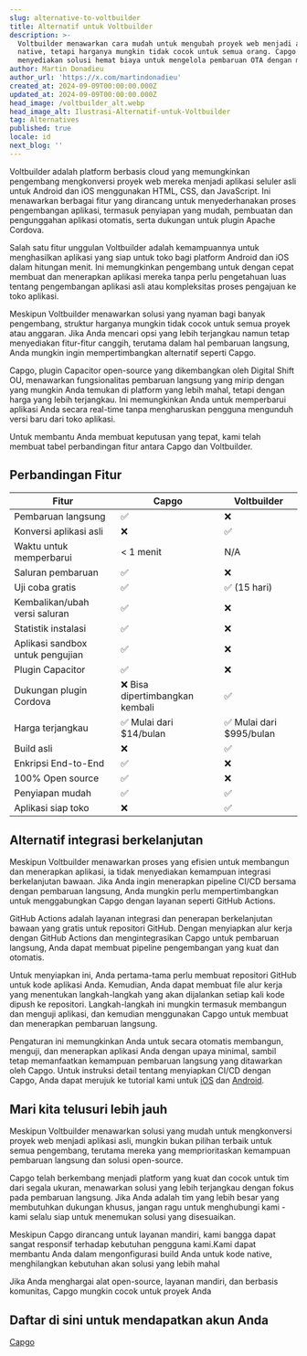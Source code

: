 ```yaml
---
slug: alternative-to-voltbuilder
title: Alternatif untuk Voltbuilder
description: >-
  Voltbuilder menawarkan cara mudah untuk mengubah proyek web menjadi aplikasi
  native, tetapi harganya mungkin tidak cocok untuk semua orang. Capgo
  menyediakan solusi hemat biaya untuk mengelola pembaruan OTA dengan mudah.
author: Martin Donadieu
author_url: 'https://x.com/martindonadieu'
created_at: 2024-09-09T00:00:00.000Z
updated_at: 2024-09-09T00:00:00.000Z
head_image: /voltbuilder_alt.webp
head_image_alt: Ilustrasi-Alternatif-untuk-Voltbuilder
tag: Alternatives
published: true
locale: id
next_blog: ''
---
```


Voltbuilder adalah platform berbasis cloud yang memungkinkan pengembang mengkonversi proyek web mereka menjadi aplikasi seluler asli untuk Android dan iOS menggunakan HTML, CSS, dan JavaScript. Ini menawarkan berbagai fitur yang dirancang untuk menyederhanakan proses pengembangan aplikasi, termasuk penyiapan yang mudah, pembuatan dan pengunggahan aplikasi otomatis, serta dukungan untuk plugin Apache Cordova.

Salah satu fitur unggulan Voltbuilder adalah kemampuannya untuk menghasilkan aplikasi yang siap untuk toko bagi platform Android dan iOS dalam hitungan menit. Ini memungkinkan pengembang untuk dengan cepat membuat dan menerapkan aplikasi mereka tanpa perlu pengetahuan luas tentang pengembangan aplikasi asli atau kompleksitas proses pengajuan ke toko aplikasi.

Meskipun Voltbuilder menawarkan solusi yang nyaman bagi banyak pengembang, struktur harganya mungkin tidak cocok untuk semua proyek atau anggaran. Jika Anda mencari opsi yang lebih terjangkau namun tetap menyediakan fitur-fitur canggih, terutama dalam hal pembaruan langsung, Anda mungkin ingin mempertimbangkan alternatif seperti Capgo.

Capgo, plugin Capacitor open-source yang dikembangkan oleh Digital Shift OU, menawarkan fungsionalitas pembaruan langsung yang mirip dengan yang mungkin Anda temukan di platform yang lebih mahal, tetapi dengan harga yang lebih terjangkau. Ini memungkinkan Anda untuk memperbarui aplikasi Anda secara real-time tanpa mengharuskan pengguna mengunduh versi baru dari toko aplikasi.

Untuk membantu Anda membuat keputusan yang tepat, kami telah membuat tabel perbandingan fitur antara Capgo dan Voltbuilder.

## Perbandingan Fitur

| Fitur | Capgo | Voltbuilder |
| --- | --- | --- |
| Pembaruan langsung | ✅ | ❌ |
| Konversi aplikasi asli | ❌ | ✅ |
| Waktu untuk memperbarui | < 1 menit | N/A |
| Saluran pembaruan | ✅ | ❌ |
| Uji coba gratis | ✅ | ✅ (15 hari) |
| Kembalikan/ubah versi saluran | ✅ | ❌ |
| Statistik instalasi | ✅ | ❌ |
| Aplikasi sandbox untuk pengujian | ✅ | ❌ |
| Plugin Capacitor | ✅ | ❌ |
| Dukungan plugin Cordova | ❌ Bisa dipertimbangkan kembali | ✅ |
| Harga terjangkau | ✅ Mulai dari $14/bulan | ✅ Mulai dari $995/bulan |
| Build asli | ❌ | ✅ |
| Enkripsi End-to-End | ✅ | ❌ |
| 100% Open source | ✅ | ❌ |
| Penyiapan mudah | ✅ | ✅ |
| Aplikasi siap toko | ❌ | ✅ |

## Alternatif integrasi berkelanjutan

Meskipun Voltbuilder menawarkan proses yang efisien untuk membangun dan menerapkan aplikasi, ia tidak menyediakan kemampuan integrasi berkelanjutan bawaan. Jika Anda ingin menerapkan pipeline CI/CD bersama dengan pembaruan langsung, Anda mungkin perlu mempertimbangkan untuk menggabungkan Capgo dengan layanan seperti GitHub Actions.

GitHub Actions adalah layanan integrasi dan penerapan berkelanjutan bawaan yang gratis untuk repositori GitHub. Dengan menyiapkan alur kerja dengan GitHub Actions dan mengintegrasikan Capgo untuk pembaruan langsung, Anda dapat membuat pipeline pengembangan yang kuat dan otomatis.

Untuk menyiapkan ini, Anda pertama-tama perlu membuat repositori GitHub untuk kode aplikasi Anda. Kemudian, Anda dapat membuat file alur kerja yang menentukan langkah-langkah yang akan dijalankan setiap kali kode dipush ke repositori. Langkah-langkah ini mungkin termasuk membangun dan menguji aplikasi, dan kemudian menggunakan Capgo untuk membuat dan menerapkan pembaruan langsung.

Pengaturan ini memungkinkan Anda untuk secara otomatis membangun, menguji, dan menerapkan aplikasi Anda dengan upaya minimal, sambil tetap memanfaatkan kemampuan pembaruan langsung yang ditawarkan oleh Capgo. Untuk instruksi detail tentang menyiapkan CI/CD dengan Capgo, Anda dapat merujuk ke tutorial kami untuk [iOS](https://capgo.app/blog/automatic-capacitor-ios-build-github-action/) dan [Android](https://capgo.app/blog/automatic-capacitor-android-build-github-action/).

## Mari kita telusuri lebih jauh

Meskipun Voltbuilder menawarkan solusi yang mudah untuk mengkonversi proyek web menjadi aplikasi asli, mungkin bukan pilihan terbaik untuk semua pengembang, terutama mereka yang memprioritaskan kemampuan pembaruan langsung dan solusi open-source.

Capgo telah berkembang menjadi platform yang kuat dan cocok untuk tim dari segala ukuran, menawarkan solusi yang lebih terjangkau dengan fokus pada pembaruan langsung. Jika Anda adalah tim yang lebih besar yang membutuhkan dukungan khusus, jangan ragu untuk menghubungi kami - kami selalu siap untuk menemukan solusi yang disesuaikan.

Meskipun Capgo dirancang untuk layanan mandiri, kami bangga dapat sangat responsif terhadap kebutuhan pengguna kami.Kami dapat membantu Anda dalam mengonfigurasi build Anda untuk kode native, menghilangkan kebutuhan akan solusi yang lebih mahal

Jika Anda menghargai alat open-source, layanan mandiri, dan berbasis komunitas, Capgo mungkin cocok untuk proyek Anda

## Daftar di sini untuk mendapatkan akun Anda

[Capgo](/register/)